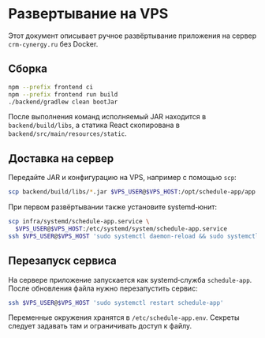 # Развертывание на VPS

Этот документ описывает ручное развёртывание приложения на сервер `crm-cynergy.ru` без Docker.

## Сборка

```bash
npm --prefix frontend ci
npm --prefix frontend run build
./backend/gradlew clean bootJar
```

После выполнения команд исполняемый JAR находится в `backend/build/libs`, а статика React скопирована в `backend/src/main/resources/static`.

## Доставка на сервер

Передайте JAR и конфигурацию на VPS, например с помощью `scp`:

```bash
scp backend/build/libs/*.jar $VPS_USER@$VPS_HOST:/opt/schedule-app/app.jar
```

При первом развёртывании также установите systemd‑юнит:

```bash
scp infra/systemd/schedule-app.service \
  $VPS_USER@$VPS_HOST:/etc/systemd/system/schedule-app.service
ssh $VPS_USER@$VPS_HOST 'sudo systemctl daemon-reload && sudo systemctl enable schedule-app'
```

## Перезапуск сервиса

На сервере приложение запускается как systemd‑служба `schedule-app`. После обновления файла нужно перезапустить сервис:

```bash
ssh $VPS_USER@$VPS_HOST 'sudo systemctl restart schedule-app'
```

Переменные окружения хранятся в `/etc/schedule-app.env`. Секреты следует задавать там и ограничивать доступ к файлу.
